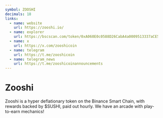 ```yaml
---
symbol: ZOOSHI
decimals: 18
links:
  - name: website
    url: https://zooshi.io/
  - name: explorer
    url: https://bscscan.com/token/0xA060E0c0588D26CabA4a0009513337aCE50752dd
  - name: x
    url: https://x.com/zooshicoin
  - name: telegram
    url: https://t.me/zooshicoin
  - name: telegram_news
    url: https://t.me/zooshicoinannouncements
---
```


# Zooshi

Zooshi is a hyper deflationary token on the Binance Smart Chain, with rewards backed by $SUSHI, paid out hourly. We have an arcade with play-to-earn mechanics!
